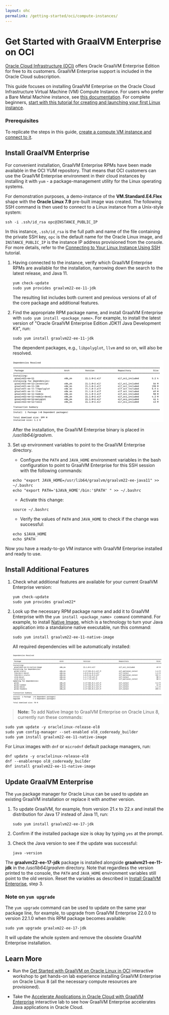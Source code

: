 ```yaml
---
layout: ohc
permalink: /getting-started/oci/compute-instances/
---
```


# Get Started with GraalVM Enterprise on OCI

[Oracle Cloud Infrastructure (OCI)](https://www.oracle.com/cloud) offers Oracle GraalVM Enterprise Edition for free to its customers.
GraalVM Enterprise support is included in the Oracle Cloud subscription.

This guide focuses on installing GraalVM Enterprise on the Oracle Cloud Infrastructure Virtual Machine (VM) Compute Instance.
For users who prefer a Bare Metal Machine instance, see [this documentation](https://cloud.oracle.com/iaas/whitepapers/deploying_custom_os_images.pdf).
For complete beginners, [start with this tutorial for creating and launching your first Linux instance](https://docs.cloud.oracle.com/iaas/Content/GSG/Reference/overviewworkflow.htm?tocpath=Getting%20Started%7CTutorial%20-%20Launching%20Your%20First%20Linux%20Instance%7C_____0).

### Prerequisites

To replicate the steps in this guide, [create a compute VM instance and connect to it](https://docs.cloud.oracle.com/iaas/Content/GSG/Reference/overviewworkflow.htm?tocpath=Getting%20Started%7CTutorial%20-%20Launching%20Your%20First%20Linux%20Instance%7C_____0).

## Install GraalVM Enterprise

For convenient installation, GraalVM Enterprise RPMs have been made available in the OCI YUM repository.
That means that OCI customers can use the GraalVM Enterprise environment in their cloud instances by installing it with `yum` - a package-management utility for the Linux operating systems.

For demonstration purposes, a demo-instance of the **VM.Standard.E4.Flex** shape with the **Oracle Linux 7.9** pre-built image was created.
The following SSH command is then used to connect to a Linux instance from a Unix-style system:
```shell
ssh -i .ssh/id_rsa opc@INSTANCE_PUBLIC_IP
```

In this instance, `.ssh/id_rsa` is the full path and name of the file containing the private SSH key, `opc` is the default name for the Oracle Linux image, and `INSTANCE_PUBLIC_IP` is the instance IP address provisioned from the console.
For more details, refer to the [Connecting to Your Linux Instance Using SSH](https://docs.cloud.oracle.com/iaas/Content/GSG/Tasks/testingconnection.htm) tutorial.

1. Having connected to the instance, verify which GraalVM Enterprise RPMs are available for the installation, narrowing down the search to the latest release, and Java 11.

   ```shell
   yum check-update
   sudo yum provides graalvm22-ee-11-jdk
   ```
   The resulting list includes both current and previous versions of all of the core package and additional features.

2. Find the appropriate RPM package name, and install GraalVM Enterprise with `sudo yum install <package_name>`.
For example, to install the latest version of "Oracle GraalVM Enterprise Edition JDK11 Java Development Kit", run:

   ```shell
   sudo yum install graalvm22-ee-11-jdk
   ```
   The dependent packages, e.g., `libpolyglot`, `llvm` and so on, will also be resolved.

   ![See the resolved dependencies for GraalVM Enterprise](dependencies-resolved.png)

   After the installation, the GraalVM Enterprise binary is placed in _/usr/lib64/graalvm_.

3. Set up environment variables to point to the GraalVM Enterprise directory. 

   - Configure the `PATH` and `JAVA_HOME` environment variables in the bash configuration to point to GraalVM Enterprise for this SSH session with the following commands:
   ```shell
   echo "export JAVA_HOME=/usr/lib64/graalvm/graalvm22-ee-java11" >> ~/.bashrc
   echo "export PATH='$JAVA_HOME'/bin:'$PATH' " >> ~/.bashrc
   ```
   - Activate this change:
   ```shell
   source ~/.bashrc
   ```
   - Verify the values of  `PATH` and `JAVA_HOME` to check if the change was successful:
   ```shell
   echo $JAVA_HOME
   echo $PATH
   ```

Now you have a ready-to-go VM instance with GraalVM Enterprise installed and ready to use.

## Install Additional Features

1. Check what additional features are available for your current GraalVM Enterprise version:

   ```shell
   yum check-update
   sudo yum provides graalvm22*
   ```

2. Look up the necessary RPM package name and add it to GraalVM Enterprise with the `yum install <package_name> command` command.
For example, to install [Native Image](../../../reference-manual/native-image/README.md), which is a technology to turn your Java application into a standalone native executable, run this command:

   ```shell
   sudo yum install graalvm22-ee-11-native-image
   ```
   All required dependencies will be automatically installed:

   ![See the resolved dependencies for GraalVM Enterprise Native Image](ni-dependencies-resolved.png)

> **Note:** To add Native Image to GraalVM Enterprise on Oracle Linux 8, currently run these commands:
   ```shell
   sudo yum update -y oraclelinux-release-el8
   sudo yum config-manager --set-enabled ol8_codeready_builder
   sudo yum install graalvm22-ee-11-native-image
   ```
   For Linux images with `dnf` or `microdnf` default package managers, run:
   ```shell
   dnf update -y oraclelinux-release-el8
   dnf --enablerepo ol8_codeready_builder
   dnf install graalvm22-ee-11-native-image
   ```

## Update GraalVM Enterprise

The `yum` package manager for Oracle Linux can be used to update an existing GraalVM installation or replace it with another version. 

1. To update GraalVM, for example, from version 21.x to 22.x and install the distribution for Java 17 instead of Java 11, run:

   ```shell
   sudo yum install graalvm22-ee-17-jdk
   ```

2. Confirm if the installed package size is okay by typing `yes` at the prompt.
3. Check the Java version to see if the update was successful:

   ```shell
   java -version
   ```

The **graalvm22-ee-17-jdk** package is installed alongside **graalvm21-ee-11-jdk** in the _/usr/lib64/graalvm_ directory. Note that regardless the version printed to the console, the `PATH` and `JAVA_HOME` environment variables still point to the old version. Reset the variables as described in [Install GraalVM Enterprise](#install-graalvm-enterprise), step 3.

### Note on `yum upgrade`

The `yum upgrade` command can be used to update on the same year package line, for example, to upgrade from GraalVM Enterprise 22.0.0 to version 22.1.0 when this RPM package becomes available:

   ```shell
   sudo yum upgrade graalvm22-ee-17-jdk
   ```

It will update the whole system and remove the obsolete GraalVM Enterprise installation.

## Learn More

- Run the [Get Started with GraalVM on Oracle Linux in OCI](https://luna.oracle.com/lab/3b0dcf97-22d0-489b-a049-5d269199fa00) interactive workshop to get hands-on lab experience installing GraalVM Enterprise on Oracle Linux 8 (all the necessary compute resources are provisioned).

- Take the [Accelerate Applications in Oracle Cloud with GraalVM Enterprise](https://luna.oracle.com/lab/d502417b-df66-45be-9fed-a3ac8e3f09b1) interactive lab to see how GraalVM Enterprise accelerates Java applications in Oracle Cloud.